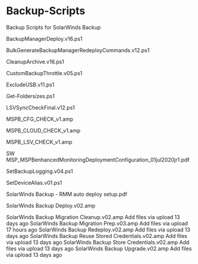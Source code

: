 # Backup-Scripts
Backup Scripts for SolarWinds Backup 

BackupManagerDeploy.v16.ps1

BulkGenerateBackupManagerRedeployCommands.v12.ps1

CleanupArchive.v16.ps1

CustomBackupThrottle.v05.ps1

ExcludeUSB.v11.ps1

Get-Foldersizes.ps1

LSVSyncCheckFinal.v12.ps1

MSPB_CFG_CHECK_v1.amp

MSPB_CLOUD_CHECK_v1.amp

MSPB_LSV_CHECK_v1.amp

SW MSP_MSPBenhancedMonitoringDeploymentConfiguration_01jul2020jr1.pdf

SetBackupLogging.v04.ps1

SetDeviceAlias.v01.ps1

SolarWinds Backup - RMM auto deploy setup.pdf

SolarWinds Backup Deploy.v02.amp

SolarWinds Backup Migration Cleanup.v02.amp
Add files via upload
13 days ago
SolarWinds Backup Migration Prep.v03.amp
Add files via upload
17 hours ago
SolarWinds Backup Redeploy.v02.amp
Add files via upload
13 days ago
SolarWinds Backup Reuse Stored Credentials.v02.amp
Add files via upload
13 days ago
SolarWinds Backup Store Credentials.v02.amp
Add files via upload
13 days ago
SolarWinds Backup Upgrade.v02.amp
Add files via upload
13 days ago
